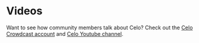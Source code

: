 # Videos

Want to see how community members talk about Celo? Check out the [Celo Crowdcast account](https://www.crowdcast.io/celoorg) and [Celo Youtube channel](https://youtube.com/channel/UCCZgos_YAJSXm5QX5D5Wkcw).